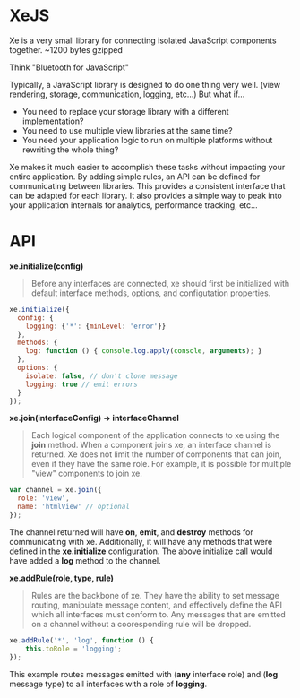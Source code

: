 # XeJS
Xe is a very small library for connecting isolated JavaScript components together. ~1200 bytes gzipped

Think "Bluetooth for JavaScript"

Typically, a JavaScript library is designed to do one thing very well. (view rendering, storage, communication, logging, etc...) But what if…
* You need to replace your storage library with a different implementation?
* You need to use multiple view libraries at the same time?
* You need your application logic to run on multiple platforms without rewriting the whole thing?

Xe makes it much easier to accomplish these tasks without impacting your entire application. By adding simple rules, an API can be defined for communicating between libraries. This provides a consistent interface that can be adapted for each library. It also provides a simple way to peak into your application internals for analytics, performance tracking, etc…

# API
**xe.initialize(config)**
> Before any interfaces are connected, xe should first be initialized with default interface methods, options, and configutation properties. 
~~~javascript
xe.initialize({
  config: {
    logging: {'*': {minLevel: 'error'}}
  },
  methods: {
    log: function () { console.log.apply(console, arguments); }
  },
  options: {
    isolate: false, // don't clone message
    logging: true // emit errors
  }
});
~~~

**xe.join(interfaceConfig) -> interfaceChannel**
> Each logical component of the application connects to xe using the **join** method. When a component joins xe, an interface channel is returned. Xe does not limit the number of components that can join, even if they have the same role. For example, it is possible for multiple "view" components to join xe.
~~~javascript
var channel = xe.join({
  role: 'view',
  name: 'htmlView' // optional
});
~~~
The channel returned will have **on**, **emit**, and **destroy** methods for communicating with xe. Additionally, it will have any methods that were defined in the **xe.initialize** configuration. The above initialize call would have added a **log** method to the channel.

**xe.addRule(role, type, rule)**
> Rules are the backbone of xe. They have the ability to set message routing, manipulate message content, and effectively define the API which all interfaces must conform to. Any messages that are emitted on a channel without a cooresponding rule will be dropped.
~~~javascript
xe.addRule('*', 'log', function () {
    this.toRole = 'logging';
});
~~~
This example routes messages emitted with (**any** interface role) and (**log** message type) to all interfaces with a role of **logging**.
